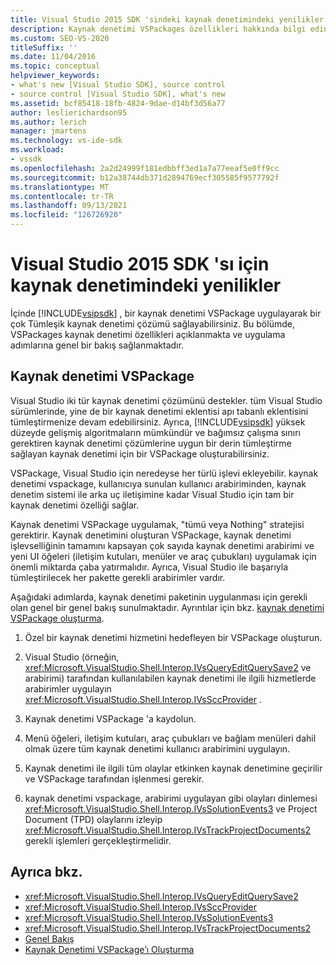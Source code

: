 ```yaml
---
title: Visual Studio 2015 SDK 'sindeki kaynak denetimindeki yenilikler | Microsoft Docs
description: Kaynak denetimi VSPackages özellikleri hakkında bilgi edinin ve uygulama adımlarına genel bir bakış inceleyin.
ms.custom: SEO-VS-2020
titleSuffix: ''
ms.date: 11/04/2016
ms.topic: conceptual
helpviewer_keywords:
- what's new [Visual Studio SDK], source control
- source control [Visual Studio SDK], what's new
ms.assetid: bcf85418-18fb-4824-9dae-d14bf3d56a77
author: leslierichardson95
ms.author: lerich
manager: jmartens
ms.technology: vs-ide-sdk
ms.workload:
- vssdk
ms.openlocfilehash: 2a2d24999f181edbbff3ed1a7a77eeaf5e0ff9cc
ms.sourcegitcommit: b12a38744db371d2894769ecf305585f9577792f
ms.translationtype: MT
ms.contentlocale: tr-TR
ms.lasthandoff: 09/13/2021
ms.locfileid: "126726920"
---
```

# <a name="whats-new-in-source-control-for-the-visual-studio-2015-sdk"></a>Visual Studio 2015 SDK 'sı için kaynak denetimindeki yenilikler

İçinde [!INCLUDE[vsipsdk](../../extensibility/includes/vsipsdk_md.md)] , bir kaynak denetimi VSPackage uygulayarak bir çok Tümleşik kaynak denetimi çözümü sağlayabilirsiniz. Bu bölümde, VSPackages kaynak denetimi özellikleri açıklanmakta ve uygulama adımlarına genel bir bakış sağlanmaktadır.

## <a name="the-source-control-vspackage"></a>Kaynak denetimi VSPackage

Visual Studio iki tür kaynak denetimi çözümünü destekler. tüm Visual Studio sürümlerinde, yine de bir kaynak denetimi eklentisi apı tabanlı eklentisini tümleştirmenize devam edebilirsiniz. Ayrıca, [!INCLUDE[vsipsdk](../../extensibility/includes/vsipsdk_md.md)] yüksek düzeyde gelişmiş algoritmaların mümkündür ve bağımsız çalışma sınırı gerektiren kaynak denetimi çözümlerine uygun bir derin tümleştirme sağlayan kaynak denetimi için bir VSPackage oluşturabilirsiniz.

VSPackage, Visual Studio için neredeyse her türlü işlevi ekleyebilir. kaynak denetimi vspackage, kullanıcıya sunulan kullanıcı arabiriminden, kaynak denetim sistemi ile arka uç iletişimine kadar Visual Studio için tam bir kaynak denetimi özelliği sağlar.

Kaynak denetimi VSPackage uygulamak, "tümü veya Nothing" stratejisi gerektirir. Kaynak denetimini oluşturan VSPackage, kaynak denetimi işlevselliğinin tamamını kapsayan çok sayıda kaynak denetimi arabirimi ve yeni UI öğeleri (iletişim kutuları, menüler ve araç çubukları) uygulamak için önemli miktarda çaba yatırmalıdır. Ayrıca, Visual Studio ile başarıyla tümleştirilecek her pakette gerekli arabirimler vardır.

Aşağıdaki adımlarda, kaynak denetimi paketinin uygulanması için gerekli olan genel bir genel bakış sunulmaktadır. Ayrıntılar için bkz. [kaynak denetimi VSPackage oluşturma](../../extensibility/internals/creating-a-source-control-vspackage.md).

1. Özel bir kaynak denetimi hizmetini hedefleyen bir VSPackage oluşturun.

2. Visual Studio (örneğin, <xref:Microsoft.VisualStudio.Shell.Interop.IVsQueryEditQuerySave2> ve arabirimi) tarafından kullanılabilen kaynak denetimi ile ilgili hizmetlerde arabirimler uygulayın <xref:Microsoft.VisualStudio.Shell.Interop.IVsSccProvider> .

3. Kaynak denetimi VSPackage 'a kaydolun.

4. Menü öğeleri, iletişim kutuları, araç çubukları ve bağlam menüleri dahil olmak üzere tüm kaynak denetimi kullanıcı arabirimini uygulayın.

5. Kaynak denetimi ile ilgili tüm olaylar etkinken kaynak denetimine geçirilir ve VSPackage tarafından işlenmesi gerekir.

6. kaynak denetimi vspackage, arabirimi uygulayan gibi olayları dinlemesi <xref:Microsoft.VisualStudio.Shell.Interop.IVsSolutionEvents3> ve Project Document (TPD) olaylarını izleyip <xref:Microsoft.VisualStudio.Shell.Interop.IVsTrackProjectDocuments2> gerekli işlemleri gerçekleştirmelidir.

## <a name="see-also"></a>Ayrıca bkz.

- <xref:Microsoft.VisualStudio.Shell.Interop.IVsQueryEditQuerySave2>
- <xref:Microsoft.VisualStudio.Shell.Interop.IVsSccProvider>
- <xref:Microsoft.VisualStudio.Shell.Interop.IVsSolutionEvents3>
- <xref:Microsoft.VisualStudio.Shell.Interop.IVsTrackProjectDocuments2>
- [Genel Bakış](../../extensibility/internals/source-control-integration-overview.md)
- [Kaynak Denetimi VSPackage’ı Oluşturma](../../extensibility/internals/creating-a-source-control-vspackage.md)

